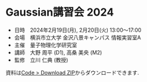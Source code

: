 # Gaussian講習会 2024

- 日時　2024年2月19日(月), 2月20日(火) 13:00～17:00
- 会場　横浜市立大学 金沢八景キャンパス 情報実習室A
- 主催　量子物理化学研究室
- 講師　大野 周平 (D1), 高桑 美央 (M2)
- 監修　立川 仁典 (教授)

資料は[Code > Download ZIP](https://codeload.github.com/ohno/gaussian/zip/refs/heads/main)からダウンロードできます.
